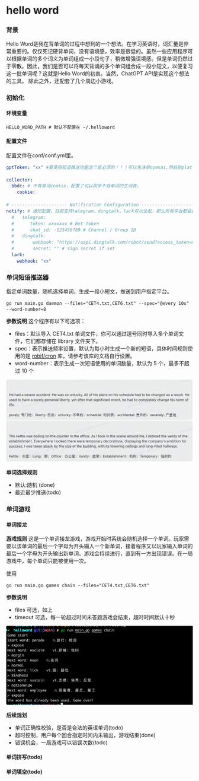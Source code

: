 # hello word

### 背景 
Hello Word是我在背单词的过程中想到的一个想法。在学习英语时，词汇量是非常重要的。仅仅死记硬背单词，没有语境感，效率是很低的。虽然一些应用程序可以根据单词的多个词义为单词组成一小段句子，稍微增强语境感。但是单词仍然过于零散。因此，我们是否可以将每天背诵的多个单词组合成一段小短文，以便复习这一批单词呢？这就是Hello Word的初衷。当然，ChatGPT API是实现这个想法的工具。
除此之外，还配套了几个周边小游戏。



### 初始化
#### 环境变量

```shell
HELLO_WORD_PATH # 默认不配置在 ~/.helloword
```

#### 配置文件
配置文件在conf/conf.yml里。
```yaml
gptToken: "xx" #要使用短语推送功能这个是必须的！！！可以先注册openai,然后到platform.openai.com平台申请key 

collector:
  bbdc: # 不背单词cookie，配置了可以同步不背单词的生词表。
    cookie:

# --------------------- Notification Configuration ---------------------
notify: # 通知配置，目前支持telegram，dingtalk，lark可以全配，那么所有平台都会推送一遍
  #   telegram:
  #      token: xxxxxxx # Bot Token
  #      chat_id: -123456789 # Channel / Group ID
  #   dingtalk:
  #       webhook: "https://oapi.dingtalk.com/robot/send?access_token=xxxx"
  #       secret: "" # sign secret if set
  lark:
    webhook: "xx" 
```


### 单词短语推送器

指定单词数量，随机选择单词，生成一段小短文，推送到用户指定平台。

```shell
go run main.go daemon --files="CET4.txt,CET6.txt" --spec="@every 10s" --word-number=8
```
**参数说明**
这个程序有以下可选项：
- files：默认导入 CET4.txt 单词文件，你可以通过逗号同时导入多个单词文件，它们都存储在 library 文件夹下。
- spec：表示推送频率设置，默认为每小时生成一个新的短语，具体时间规则使用的是 [robif/cron](https://github.com/robfig/cron) 库，请参考该库的文档自行设置。
- word-number：表示生成一次短语使用的单词数量，默认为 5 个，最多不超过 10 个

![example](./library/example.png)

**单词选择规则** 
- 默认:随机 (done)
- 最近最少推送(todo)



### 单词游戏

#### 单词接龙
**游戏规则**
这是一个单词接龙游戏，游戏开始时系统会随机选择一个单词。玩家需要以该单词的最后一个字母为开头输入一个新单词，接着程序又以玩家输入单词的最后一个字母为开头输出新单词。游戏会持续进行，直到有一方出现错误。在一局游戏中，每个单词只能被使用一次。


使用
```shell
go run main.go games chain --files="CET4.txt,CET6.txt"
```
**参数说明**
- files 可选，如上
- timeout 可选，每一轮超过时间未答题游戏会结束，超时时间默认十秒

![example](./library/word_chain.png)


**后续规划**
- 单词正确性校验，是否是合法的英语单词(todo)
- 超时控制，用户每个回合指定时间内未输出，游戏结束(done)
- 错误机会，一局游戏可以错误次数(todo)


#### 单词拼写(todo)

#### 单词填空(todo)
